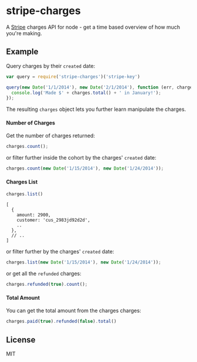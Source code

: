 
# stripe-charges

  A [Stripe](https://stripe.com) charges API for node  - get a time based overview of how much you're making.

## Example

Query charges by their `created` date:

```js
var query = require('stripe-charges')('stripe-key')

query(new Date('1/1/2014'), new Date('2/1/2014'), function (err, charges) {
  console.log('Made $' + charges.total() + ' in January!');
});
```

The resulting `charges` object lets you further learn manipulate the charges.

#### Number of Charges

Get the number of charges returned:

```js
charges.count();
```

or filter further inside the cohort by the charges' `created` date:

```js
charges.count(new Date('1/15/2014'), new Date('1/24/2014'));
```

#### Charges List

```js
charges.list()
```
```
[
  {
    amount: 2900,
    customer: 'cus_2983jd92d2d',
    ..
  },
  // ..
]
```

or filter further by the charges' `created` date:

```js
charges.list(new Date('1/15/2014'), new Date('1/24/2014'));
```

or get all the `refunded` charges:

```js
charges.refunded(true).count();
```

#### Total Amount

You can get the total amount from the charges charges:

```js
charges.paid(true).refunded(false).total()
```

## License

MIT